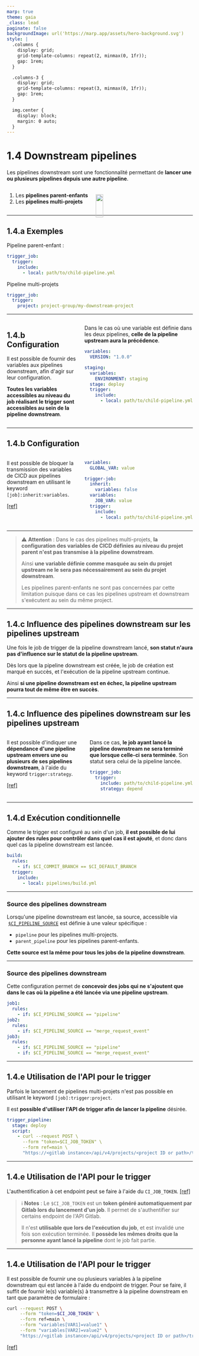 ```yaml
---
marp: true
theme: gaia
_class: lead
paginate: false
backgroundImage: url('https://marp.app/assets/hero-background.svg')
style: |
  .columns {
    display: grid;
    grid-template-columns: repeat(2, minmax(0, 1fr));
    gap: 1rem;
  }

  .columns-3 {
    display: grid;
    grid-template-columns: repeat(3, minmax(0, 1fr));
    gap: 1rem;
  }

  img.center {
    display: block;
    margin: 0 auto;
  }
---
```


# 1.4 Downstream pipelines

Les pipelines downstream sont une fonctionnalité permettant de **lancer une ou plusieurs pipelines depuis une autre pipeline**.

<div class="columns">
<div>

1. Les **pipelines parent-enfants**
2. Les **pipelines multi-projets**

</div>
<div>

<img src="../Attachements/Downstream%20pipelines/Parent-child%20vs%20multi-projects.svg" width="100%" class="center" style="margin-top: 20px;" />

</div>
</div>

---

## 1.4.a Exemples

Pipeline parent-enfant :
```yaml
trigger_job:
  trigger:
    include:
      - local: path/to/child-pipeline.yml
```

Pipeline multi-projets
```yaml
trigger_job:
  trigger:
    project: project-group/my-downstream-project
```

---

<div class="columns">
<div>

## 1.4.b Configuration

Il est possible de fournir des variables aux pipelines downstream, afin d'agir sur leur configuration.

**Toutes les variables accessibles au niveau du job réalisant le trigger sont accessibles au sein de la pipeline downstream**.

</div>
<div>

Dans le cas où une variable est définie dans les deux pipelines, **celle de la pipeline upstream aura la précédence**.

```yaml
variables:
  VERSION: "1.0.0"

staging:
  variables:
    ENVIRONMENT: staging
  stage: deploy
  trigger:
    include:
      - local: path/to/child-pipeline.yml
```

</div>
</div>

---

## 1.4.b Configuration

<div class="columns">
<div>

Il est possible de bloquer la transmission des variables de CICD aux pipelines downstream en utilisant le keyword `[job]:inherit:variables`.

[\[ref\]](https://docs.gitlab.com/ee/ci/yaml/index.html#inheritvariables)

</div>
<div>

```yaml
variables:
  GLOBAL_VAR: value

trigger-job:
  inherit:
    variables: false
  variables:
    JOB_VAR: value
  trigger:
    include:
      - local: path/to/child-pipeline.yml
```

</div>
</div>

---

> ⚠️ **Attention** : Dans le cas des pipelines multi-projets, **la configuration des variables de CICD définies au niveau du projet parent n'est pas transmise à la pipeline downstream**.
>
> Ainsi **une variable définie comme masquée au sein du projet upstream ne le sera pas nécessairement au sein du projet downstream**.
>
> Les pipelines parent-enfants ne sont pas concernées par cette limitation puisque dans ce cas les pipelines upstream et downstream s'exécutent au sein du même project.

---

## 1.4.c Influence des pipelines downstream sur les pipelines upstream

Une fois le job de trigger de la pipeline downstream lancé, **son statut n'aura pas d'influence sur le statut de la pipeline upstream**.

Dès lors que la pipeline downstream est créée, le job de création est marqué en succès, et l'exécution de la pipeline upstream continue.

Ainsi **si une pipeline downstream est en échec, la pipeline upstream pourra tout de même être en succès**.

---

## 1.4.c Influence des pipelines downstream sur les pipelines upstream

<div class="columns">
<div>

Il est possible d'indiquer une **dépendance d'une pipeline upstream envers une ou plusieurs de ses pipelines downstream**, à l'aide du keyword `trigger:strategy`.

[\[ref\]](https://docs.gitlab.com/ee/ci/yaml/index.html#triggerstrategy)

</div>
<div>

Dans ce cas, **le job ayant lancé la pipeline downstream ne sera terminé que lorsque celle-ci sera terminée**. Son statut sera celui de la pipeline lancée.

```yaml
trigger_job:
  trigger:
    include: path/to/child-pipeline.yml
    strategy: depend
```

</div>
</div>

---

## 1.4.d Exécution conditionnelle
Comme le trigger est configuré au sein d'un job, **il est possible de lui ajouter des rules pour contrôler dans quel cas il est ajouté**, et donc dans quel cas la pipeline downstream est lancée.

```yaml
build:
  rules:
    - if: $CI_COMMIT_BRANCH == $CI_DEFAULT_BRANCH
  trigger:
    include:
      - local: pipelines/build.yml
```

---

### Source des pipelines downstream
Lorsqu'une pipeline downstream est lancée, sa source, accessible via  [`$CI_PIPELINE_SOURCE`](https://docs.gitlab.com/ee/ci/variables/predefined_variables.html) est définie à une valeur spécifique :
- `pipeline` pour les pipelines multi-projects.
- `parent_pipeline` pour les pipelines parent-enfants.

**Cette source est la même pour tous les jobs de la pipeline downstream**.

---

### Source des pipelines downstream

Cette configuration permet de **concevoir des jobs qui ne s'ajoutent que dans le cas où la pipeline a été lancée via une pipeline upstream**.

```yaml
job1:
  rules:
    - if: $CI_PIPELINE_SOURCE == "pipeline"
job2:
  rules:
    - if: $CI_PIPELINE_SOURCE == "merge_request_event"
job3:
  rules:
    - if: $CI_PIPELINE_SOURCE == "pipeline"
    - if: $CI_PIPELINE_SOURCE == "merge_request_event"
```

---

## 1.4.e Utilisation de l'API pour le trigger

Parfois le lancement de pipelines multi-projets n'est pas possible en utilisant le keyword `[job]:trigger:project`.

Il est **possible d'utiliser l'API de trigger afin de lancer la pipeline** désirée.

```yaml
trigger_pipeline:
  stage: deploy
  script:
    - curl --request POST \
      --form "token=$CI_JOB_TOKEN" \
      --form ref=main \
      "https://<gitlab instance>/api/v4/projects/<project ID or path>/trigger/pipeline"
```

---

## 1.4.e Utilisation de l'API pour le trigger

L'authentification à cet endpoint peut se faire à l'aide du `CI_JOB_TOKEN`. [\[ref\]](https://docs.gitlab.com/ee/ci/jobs/ci_job_token.html)

> ℹ️ **Notes** : Le `$CI_JOB_TOKEN` est un **token généré automatiquement par Gitlab lors du lancement d'un job**. Il permet de s'authentifier sur certains endpoint de l'API Gitlab.
>
> Il n'est **utilisable que lors de l'exécution du job**, et est invalidé une fois son exécution terminée. Il **possède les mêmes droits que la personne ayant lancé la pipeline** dont le job fait partie.

---

## 1.4.e Utilisation de l'API pour le trigger

Il est possible de fournir une ou plusieurs variables à la pipeline downstream qui est lancée à l'aide du endpoint de trigger. Pour se faire, il suffit de fournir le(s) variable(s) à transmettre à la pipeline downstream en tant que paramètre de formulaire :

```bash
curl --request POST \
     --form "token=$CI_JOB_TOKEN" \
     --form ref=main \
     --form "variables[VAR1]=value1" \
     --form "variables[VAR2]=value2" \
     "https://<gitlab instance>/api/v4/projects/<project ID or path>/trigger/pipeline"
```

[\[ref\]](https://docs.gitlab.com/ee/api/pipeline_triggers.html#trigger-a-pipeline-with-a-token)
